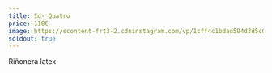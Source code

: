 ```yaml
---
title: Id- Quatro
price: 110€
image: https://scontent-frt3-2.cdninstagram.com/vp/1cff4c1bdad504d3d5c0bed73f8f51db/5B8417EB/t51.2885-15/e35/26157274_1895500947447035_6298378241740636160_n.jpg
soldout: true
---
```


Riñonera latex
